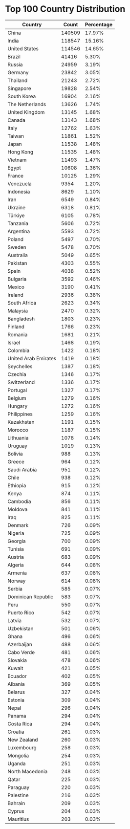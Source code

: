 # Top 100 Country Distribution
| Country | Count | Percentage |
|----|----|----|
| China | 140509 | 17.97% |
| India | 118547 | 15.16% |
| United States | 114546 | 14.65% |
| Brazil | 41416 | 5.30% |
| Russia | 24959 | 3.19% |
| Germany | 23842 | 3.05% |
| Thailand | 21243 | 2.72% |
| Singapore | 19828 | 2.54% |
| South Korea | 16904 | 2.16% |
| The Netherlands | 13626 | 1.74% |
| United Kingdom | 13145 | 1.68% |
| Canada | 13143 | 1.68% |
| Italy | 12762 | 1.63% |
| Taiwan | 11861 | 1.52% |
| Japan | 11538 | 1.48% |
| Hong Kong | 11535 | 1.48% |
| Vietnam | 11493 | 1.47% |
| Egypt | 10608 | 1.36% |
| France | 10125 | 1.29% |
| Venezuela | 9354 | 1.20% |
| Indonesia | 8629 | 1.10% |
| Iran | 6549 | 0.84% |
| Ukraine | 6318 | 0.81% |
| Türkiye | 6105 | 0.78% |
| Tanzania | 5606 | 0.72% |
| Argentina | 5593 | 0.72% |
| Poland | 5497 | 0.70% |
| Sweden | 5478 | 0.70% |
| Australia | 5049 | 0.65% |
| Pakistan | 4303 | 0.55% |
| Spain | 4038 | 0.52% |
| Bulgaria | 3592 | 0.46% |
| Mexico | 3190 | 0.41% |
| Ireland | 2936 | 0.38% |
| South Africa | 2623 | 0.34% |
| Malaysia | 2470 | 0.32% |
| Bangladesh | 1803 | 0.23% |
| Finland | 1766 | 0.23% |
| Romania | 1681 | 0.21% |
| Israel | 1468 | 0.19% |
| Colombia | 1422 | 0.18% |
| United Arab Emirates | 1419 | 0.18% |
| Seychelles | 1387 | 0.18% |
| Czechia | 1346 | 0.17% |
| Switzerland | 1336 | 0.17% |
| Portugal | 1327 | 0.17% |
| Belgium | 1279 | 0.16% |
| Hungary | 1272 | 0.16% |
| Philippines | 1259 | 0.16% |
| Kazakhstan | 1191 | 0.15% |
| Morocco | 1187 | 0.15% |
| Lithuania | 1078 | 0.14% |
| Uruguay | 1019 | 0.13% |
| Bolivia | 988 | 0.13% |
| Greece | 964 | 0.12% |
| Saudi Arabia | 951 | 0.12% |
| Chile | 938 | 0.12% |
| Ethiopia | 915 | 0.12% |
| Kenya | 874 | 0.11% |
| Cambodia | 856 | 0.11% |
| Moldova | 841 | 0.11% |
| Iraq | 825 | 0.11% |
| Denmark | 726 | 0.09% |
| Nigeria | 725 | 0.09% |
| Georgia | 700 | 0.09% |
| Tunisia | 691 | 0.09% |
| Austria | 683 | 0.09% |
| Algeria | 644 | 0.08% |
| Armenia | 637 | 0.08% |
| Norway | 614 | 0.08% |
| Serbia | 585 | 0.07% |
| Dominican Republic | 583 | 0.07% |
| Peru | 550 | 0.07% |
| Puerto Rico | 542 | 0.07% |
| Latvia | 532 | 0.07% |
| Uzbekistan | 501 | 0.06% |
| Ghana | 496 | 0.06% |
| Azerbaijan | 488 | 0.06% |
| Cabo Verde | 481 | 0.06% |
| Slovakia | 478 | 0.06% |
| Kuwait | 421 | 0.05% |
| Ecuador | 402 | 0.05% |
| Albania | 369 | 0.05% |
| Belarus | 327 | 0.04% |
| Estonia | 309 | 0.04% |
| Nepal | 296 | 0.04% |
| Panama | 294 | 0.04% |
| Costa Rica | 294 | 0.04% |
| Croatia | 261 | 0.03% |
| New Zealand | 260 | 0.03% |
| Luxembourg | 258 | 0.03% |
| Mongolia | 254 | 0.03% |
| Uganda | 251 | 0.03% |
| North Macedonia | 248 | 0.03% |
| Qatar | 225 | 0.03% |
| Paraguay | 220 | 0.03% |
| Palestine | 216 | 0.03% |
| Bahrain | 209 | 0.03% |
| Cyprus | 204 | 0.03% |
| Mauritius | 203 | 0.03% |
